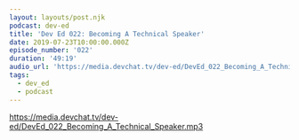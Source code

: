 ```yaml
---
layout: layouts/post.njk
podcast: dev-ed
title: 'Dev Ed 022: Becoming A Technical Speaker'
date: 2019-07-23T10:00:00.000Z
episode_number: '022'
duration: '49:19'
audio_url: 'https://media.devchat.tv/dev-ed/DevEd_022_Becoming_A_Technical_Speaker.mp3'
tags:
  - dev_ed
  - podcast
---
```

https://media.devchat.tv/dev-ed/DevEd_022_Becoming_A_Technical_Speaker.mp3
